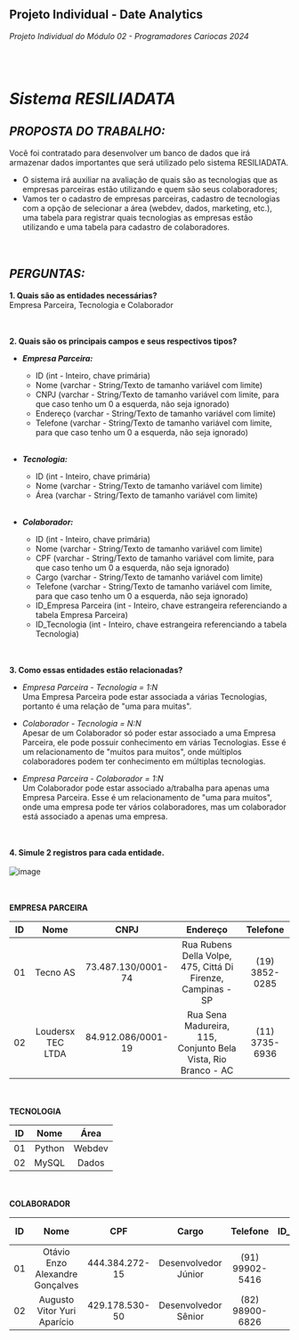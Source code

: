 ## **Projeto Individual - Date Analytics**
_Projeto Individual do Módulo 02 - Programadores Cariocas 2024_

<br><br>

# **_Sistema RESILIADATA_**

## _PROPOSTA DO TRABALHO: <br>_
Você foi contratado para desenvolver um banco de dados que irá armazenar dados
importantes que será utilizado pelo sistema RESILIADATA.
  + O sistema irá auxiliar na avaliação de quais são as tecnologias que as empresas parceiras
estão utilizando e quem são seus colaboradores; <br>
  + Vamos ter o cadastro de empresas parceiras, cadastro de tecnologias com a opção de
selecionar a área (webdev, dados, marketing, etc.), uma tabela para registrar quais
tecnologias as empresas estão utilizando e uma tabela para cadastro de colaboradores.
<br><br><br>


## _PERGUNTAS: <br>_
**1. Quais são as entidades necessárias? <br>**
   Empresa Parceira, Tecnologia e Colaborador
<br><br><br>

   
**2. Quais são os principais campos e seus respectivos tipos?**
   * ***Empresa Parceira:***
     * ID (int - Inteiro, chave primária)
     * Nome (varchar - String/Texto de tamanho variável com limite)
     * CNPJ (varchar - String/Texto de tamanho variável com limite, para que caso tenho um 0 a esquerda, não seja ignorado)
     * Endereço (varchar - String/Texto de tamanho variável com limite)
     * Telefone (varchar - String/Texto de tamanho variável com limite, para que caso tenho um 0 a esquerda, não seja ignorado)
       <br><br>
     
   * ***Tecnologia:***
     * ID (int - Inteiro, chave primária)
     * Nome (varchar - String/Texto de tamanho variável com limite)
     * Área (varchar - String/Texto de tamanho variável com limite)
       <br><br>
     
   * ***Colaborador:***
     * ID (int - Inteiro, chave primária)
     * Nome (varchar - String/Texto de tamanho variável com limite)
     * CPF (varchar - String/Texto de tamanho variável com limite, para que caso tenho um 0 a esquerda, não seja ignorado)
     * Cargo (varchar - String/Texto de tamanho variável com limite)
     * Telefone (varchar - String/Texto de tamanho variável com limite, para que caso tenho um 0 a esquerda, não seja ignorado)
     * ID_Empresa Parceira (int - Inteiro, chave estrangeira referenciando a tabela Empresa Parceira)
     * ID_Tecnologia (int - Inteiro, chave estrangeira referenciando a tabela Tecnologia)
<br><br><br>


**3. Como essas entidades estão relacionadas?**
   * _Empresa Parceira - Tecnologia = 1:N <br>_
     Uma Empresa Parceira pode estar associada a várias Tecnologias, portanto é uma relação de "uma para muitas".
     
   * _Colaborador - Tecnologia = N:N <br>_
     Apesar de um Colaborador só poder estar associado a uma Empresa Parceira, ele pode possuir conhecimento em várias Tecnologias. Esse é um relacionamento de "muitos para muitos", onde múltiplos colaboradores podem ter conhecimento em múltiplas tecnologias.
     
   * _Empresa Parceira - Colaborador = 1:N <br>_
     Um Colaborador pode estar associado a/trabalha para apenas uma Empresa Parceira. Esse é um relacionamento de "uma para muitos", onde uma empresa pode ter vários colaboradores, mas um colaborador está associado a apenas uma empresa.
<br><br><br>


**4. Simule 2 registros para cada entidade. <br><br>**
![image](https://github.com/Larifabrahao/projeto_individual_dados_mod2/assets/113908290/10bed353-0c16-4e05-a134-73de14114e47)
<br><br><br>

**EMPRESA PARCEIRA**

|         ID     |      Nome      |      CNPJ      |      Endereço      |      Telefone      |
| :------------------------------: | :----------------: | :----------------: | :----------------: | :----------------: |
|        01         |    Tecno AS    |    73.487.130/0001-74   |    Rua Rubens Della Volpe, 475, Cittá Di Firenze, Campinas - SP    |    (19) 3852-0285    |
|        02         |    Loudersx TEC LTDA    |    84.912.086/0001-19   |    Rua Sena Madureira, 115, Conjunto Bela Vista, Rio Branco - AC    |      (11) 3735-6936      |


**<br><br> TECNOLOGIA**

|      ID      |      Nome      |      Área      |
| :--------------------------: | :----------------: | :----------------: |
|      01       |  Python  |  Webdev |
|      02       |  MySQL  |  Dados |


**<br><br> COLABORADOR**

|         ID        |      Nome      |      CPF      |      Cargo      |      Telefone      |      ID_Tecnologia      |      ID_Empresa Parceira      |
| :------------------------------: | :----------------: | :----------------: | :----------------: | :----------------: | :----------------: | :----------------: |
|        01         |    Otávio Enzo Alexandre Gonçalves    |    444.384.272-15   |    Desenvolvedor Júnior    |    (91) 99902-5416    |    02   |    01    |
|        02         |    Augusto Vitor Yuri Aparício    |    429.178.530-50   |    Desenvolvedor Sênior    |    (82) 98900-6826    |    01   |    02    |

